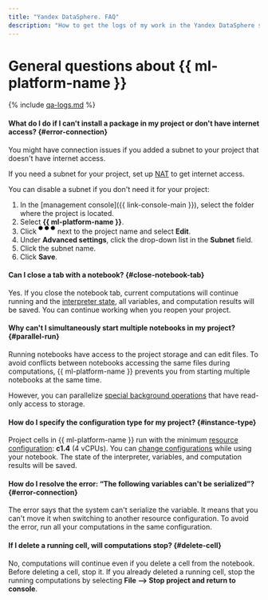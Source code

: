 ```yaml
---
title: "Yandex DataSphere. FAQ"
description: "How to get the logs of my work in the Yandex DataSphere service? Answers to this and other questions in this article."
---
```


# General questions about {{ ml-platform-name }}

{% include [qa-logs.md](../../_includes/qa-logs.md) %}

#### What do I do if I can't install a package in my project or don't have internet access? {#error-connection}

You might have connection issues if you added a subnet to your project that doesn't have internet access.

If you need a subnet for your project, set up [NAT](../../vpc/operations/enable-nat.md) to get internet access.

You can disable a subnet if you don't need it for your project:

1. In the [management console]({{ link-console-main }}), select the folder where the project is located.
1. Select **{{ ml-platform-name }}**.
1. Click ![image](../../_assets/horizontal-ellipsis.svg) next to the project name and select **Edit**.
1. Under **Advanced settings**, click the drop-down list in the **Subnet** field.
1. Click the subnet name.
1. Click **Save**.

#### Can I close a tab with a notebook? {#close-notebook-tab}

Yes. If you close the notebook tab, current computations will continue running and the [interpreter state](../concepts/save-state.md), all variables, and computation results will be saved. You can continue working when you reopen your project.

#### Why can't I simultaneously start multiple notebooks in my project? {#parallel-run}

Running notebooks have access to the project storage and can edit files. To avoid conflicts between notebooks accessing the same files during computations, {{ ml-platform-name }} prevents you from starting multiple notebooks at the same time.

However, you can parallelize [special background operations](../early-access/repeat.md#parallel) that have read-only access to storage.

#### How do I specify the configuration type for my project? {#instance-type}

Project cells in {{ ml-platform-name }} run with the minimum [resource configuration](../concepts/configurations.md): **c1.4** (4 vCPUs). You can [change configurations](../operations/projects/control-compute-resources.md#config) while using your notebook. The state of the interpreter, variables, and computation results will be saved.

#### How do I resolve the error: <q>The following variables can't be serialized</q>? {#error-connection}

The error says that the system can't serialize the variable. It means that you can't move it when switching to another resource configuration. To avoid the error, run all your computations in the same configuration.

#### If I delete a running cell, will computations stop? {#delete-cell}

No, computations will continue even if you delete a cell from the notebook. Before deleting a cell, stop it. If you already deleted a running cell, stop the running computations by selecting **File ⟶ Stop project and return to console**.
